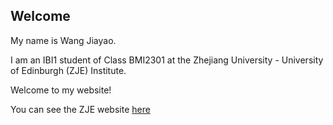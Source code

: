 ## Welcome 

My name is Wang Jiayao.

I am an IBI1 student of Class BMI2301 at the Zhejiang University - University of Edinburgh (ZJE) Institute.

Welcome to my website!

You can see the ZJE website [here](https://zje.zju.edu.cn/zje/main.htm) 
